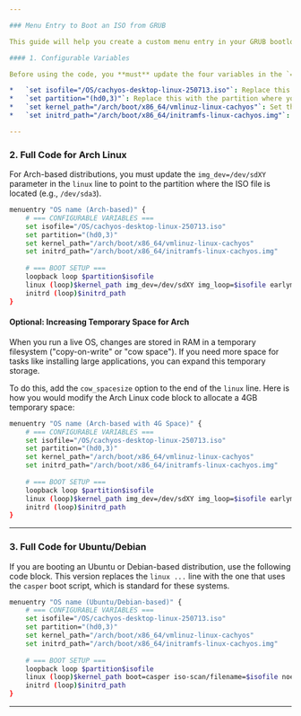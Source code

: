 ```yaml
---

### Menu Entry to Boot an ISO from GRUB

This guide will help you create a custom menu entry in your GRUB bootloader to boot directly from an ISO file located on your hard drive. It provides complete code examples for both Arch Linux and Ubuntu/Debian-based distributions.

#### 1. Configurable Variables

Before using the code, you **must** update the four variables in the `=== CONFIGURABLE VARIABLES ===` section to match your system's setup.

*   `set isofile="/OS/cachyos-desktop-linux-250713.iso"`: Replace this with the correct path to your ISO file on your hard drive.
*   `set partition="(hd0,3)"`: Replace this with the partition where your ISO file is stored. GRUB names partitions differently (e.g., the third partition on the first disk, `/dev/sda3`, is typically `(hd0,3)`).
*   `set kernel_path="/arch/boot/x86_64/vmlinuz-linux-cachyos"`: Set the correct path to the kernel *inside* the ISO file.
*   `set initrd_path="/arch/boot/x86_64/initramfs-linux-cachyos.img"`: Set the correct path to the initrd image *inside* the ISO file.

---
```


### 2. Full Code for Arch Linux

For Arch-based distributions, you must update the `img_dev=/dev/sdXY` parameter in the `linux` line to point to the partition where the ISO file is located (e.g., `/dev/sda3`).

```bash
menuentry "OS name (Arch-based)" {
    # === CONFIGURABLE VARIABLES ===
    set isofile="/OS/cachyos-desktop-linux-250713.iso"
    set partition="(hd0,3)"
    set kernel_path="/arch/boot/x86_64/vmlinuz-linux-cachyos"
    set initrd_path="/arch/boot/x86_64/initramfs-linux-cachyos.img"
 
    # === BOOT SETUP ===
    loopback loop $partition$isofile
    linux (loop)$kernel_path img_dev=/dev/sdXY img_loop=$isofile earlymodules=loop
    initrd (loop)$initrd_path
}
```

#### Optional: Increasing Temporary Space for Arch

When you run a live OS, changes are stored in RAM in a temporary filesystem ("copy-on-write" or "cow space"). If you need more space for tasks like installing large applications, you can expand this temporary storage.

To do this, add the `cow_spacesize` option to the end of the `linux` line. Here is how you would modify the Arch Linux code block to allocate a 4GB temporary space:

```bash
menuentry "OS name (Arch-based with 4G Space)" {
    # === CONFIGURABLE VARIABLES ===
    set isofile="/OS/cachyos-desktop-linux-250713.iso"
    set partition="(hd0,3)"
    set kernel_path="/arch/boot/x86_64/vmlinuz-linux-cachyos"
    set initrd_path="/arch/boot/x86_64/initramfs-linux-cachyos.img"
 
    # === BOOT SETUP ===
    loopback loop $partition$isofile
    linux (loop)$kernel_path img_dev=/dev/sdXY img_loop=$isofile earlymodules=loop cow_spacesize=4G
    initrd (loop)$initrd_path
}
```

---

### 3. Full Code for Ubuntu/Debian

If you are booting an Ubuntu or Debian-based distribution, use the following code block. This version replaces the `linux ...` line with the one that uses the `casper` boot script, which is standard for these systems.

```bash
menuentry "OS name (Ubuntu/Debian-based)" {
    # === CONFIGURABLE VARIABLES ===
    set isofile="/OS/cachyos-desktop-linux-250713.iso"
    set partition="(hd0,3)"
    set kernel_path="/arch/boot/x86_64/vmlinuz-linux-cachyos"
    set initrd_path="/arch/boot/x86_64/initramfs-linux-cachyos.img"
 
    # === BOOT SETUP ===
    loopback loop $partition$isofile
    linux (loop)$kernel_path boot=casper iso-scan/filename=$isofile noeject noprompt splash --
    initrd (loop)$initrd_path
}
```
---
